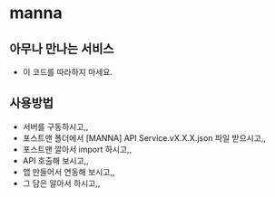 # manna
## 아무나 만나는 서비스
- 이 코드를 따라하지 마세요.

## 사용방법
- 서버를 구동하시고,,
- 포스트맨 폴더에서 [MANNA] API Service.vX.X.X.json 파일 받으시고,,
- 포스트맨 깔아서 import 하시고,,
- API 호출해 보시고,,
- 앱 만들어서 연동해 보시고,,
- 그 담은 알아서 하시고,,